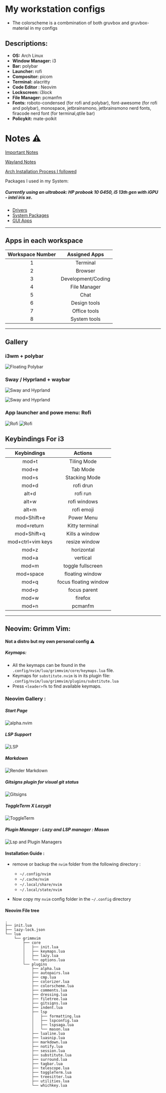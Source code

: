# My workstation configs

- The colorscheme is a combmination of both gruvbox and gruvbox-material in my configs

## **Descriptions:**

- **OS:** Arch Linux
- **Window Manager:** i3
- **Bar:** polybar
- **Launcher:** rofi
- **Compositor:** picom
- **Terminal:** alacritty
- **Code Editor** : Neovim
- **Lockscreen:** i3lock
- **File Manager:** pcmanfm
- **Fonts:** roboto-condensed (for rofi and polybar), font-awesome (for rofi and polybar), monospace, jetbrainsmono, jetbrainsmono nerd fonts, firacode nerd font (for terminal,qtile bar)
- **Policykit:** mate-polkit

# Notes ⚠️

[Important Notes](./arch_install/notes/notes.md)

[Wayland Notes](./arch_install/notes/wayland_notes.md)

[Arch Installation Process I followed](./arch_install/notes/archInstalltion.md)

Packages I used in my System:

##### Currently using an ultrabook: HP probook 10 G450, i5 13th gen with iGPU - intel iris xe.

- [Drivers](./arch_install/scripts/drivers.sh)
- [System Packages](./arch_install/scripts/system_packages.sh)
- [GUI Apps](./arch_install/scripts/applications.sh)

---

## Apps in each workspace

| Workspace Number |   Assigned Apps    |
| :--------------: | :----------------: |
|        1         |      Terminal      |
|        2         |      Browser       |
|        3         | Development/Coding |
|        4         |    File Manager    |
|        5         |        Chat        |
|        6         |    Design tools    |
|        7         |    Office tools    |
|        8         |    System tools    |

---

## Gallery

### i3wm + polybar

![Floating Polybar](./screenshots/i3.png)

### Sway / Hyprland + waybar

![Sway and Hyprland](./screenshots/hyprland.png)

![Sway and Hyprland](./screenshots/waybar_floating.png)

### App launcher and powe menu: Rofi

![Rofi](./screenshots/rofi_1.png)
![Rofi](./screenshots/rofi_2.png)

## Keybindings For i3

|    Keybindings    |        Actions        |
| :---------------: | :-------------------: |
|       mod+t       |      Tiling Mode      |
|       mod+e       |       Tab Mode        |
|       mod+s       |     Stacking Mode     |
|       mod+d       |       rofi drun       |
|       alt+d       |       rofi run        |
|       alt+w       |     rofi windows      |
|       alt+m       |      rofi emoji       |
|    mod+Shift+e    |      Power Menu       |
|    mod+return     |    Kitty terminal     |
|    mod+Shift+q    |    Kills a window     |
| mod+ctrl+vim keys |     resize window     |
|       mod+z       |      horizontal       |
|       mod+a       |       vertical        |
|       mod+m       |   toggle fullscreen   |
|     mod+space     |    floating window    |
|       mod+q       | focus floating window |
|       mod+p       |     focus parent      |
|       mod+w       |        firefox        |
|       mod+n       |        pcmanfm        |

---

## Neovim: Grimm Vim:

#### Not a distro but my own personal config ⚠️

##### Keymaps:

- All the keymaps can be found in the `.config/nvim/lua/grimmvim/core/keymaps.lua` file.
- Keymaps for `substitute.nvim` is in its plugin file: `.config/nvim/lua/grimmvim/plugins/substitute.lua`
- Press `<leader>fk` to find available keymaps.

### Neovim Gallery :

##### Start Page

![alpha.nvim](./screenshots/neovim/1.png)

##### LSP Support

![LSP](./screenshots/neovim/2.png)

##### Markdown

![Render Markdown](./screenshots/neovim/3.png)

##### Gitsigns plugin for visual git status

![Gitsigns](./screenshots/neovim/4.png)

##### ToggleTerm X Lazygit

![ToggleTerm](./screenshots/neovim/5.png)

##### Plugin Manager : Lazy and LSP manager : Mason

![Lsp and Plugin Managers](./screenshots/neovim/6.png)

#### Installation Guide :

- remove or backup the `nvim` folder from the following directory :

  - `~/.config/nvim`
  - `~/.cache/nvim`
  - `~/.local/share/nvim`
  - `~/.local/state/nvim`

- Now copy my `nvim` config folder in the `~/.config` directory

#### Neovim File tree

```
.
├── init.lua
├── lazy-lock.json
└── lua
    └── grimmvim
        ├── core
        │   ├── init.lua
        │   ├── keymaps.lua
        │   ├── lazy.lua
        │   └── options.lua
        └── plugins
            ├── alpha.lua
            ├── autopairs.lua
            ├── cmp.lua
            ├── colorizer.lua
            ├── colorscheme.lua
            ├── comments.lua
            ├── dressing.lua
            ├── filetree.lua
            ├── gitsigns.lua
            ├── indent.lua
            ├── lsp
            │   ├── formatting.lua
            │   ├── lspconfig.lua
            │   ├── lspsaga.lua
            │   └── mason.lua
            ├── lualine.lua
            ├── luasnip.lua
            ├── markdown.lua
            ├── notify.lua
            ├── session.lua
            ├── substitute.lua
            ├── surround.lua
            ├── tagbar.lua
            ├── telescope.lua
            ├── toggleTerm.lua
            ├── treesitter.lua
            ├── utilities.lua
            └── whichkey.lua
```
